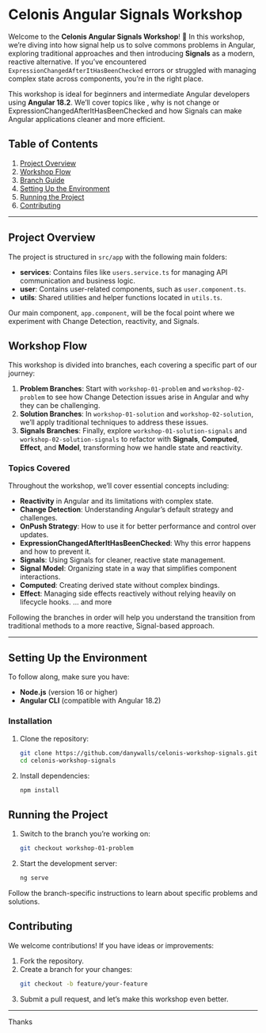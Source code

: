 
# Celonis Angular Signals Workshop

Welcome to the **Celonis Angular Signals Workshop**! 🎉 In this workshop, we’re diving into how signal help us to solve 
commons problems in Angular, exploring traditional approaches and then introducing **Signals** as a modern, reactive alternative. If you’ve encountered `ExpressionChangedAfterItHasBeenChecked` errors or struggled with managing complex state across components, you’re in the right place.

This workshop is ideal for beginners and intermediate Angular developers using **Angular 18.2**. We’ll cover topics like , why is not change or ExpressionChangedAfterItHasBeenChecked and how Signals can make Angular applications cleaner and more efficient.

## Table of Contents

1. [Project Overview](#project-overview)
2. [Workshop Flow](#workshop-flow)
3. [Branch Guide](#branch-guide)
4. [Setting Up the Environment](#setting-up-the-environment)
5. [Running the Project](#running-the-project)
6. [Contributing](#contributing)

---

## Project Overview

The project is structured in `src/app` with the following main folders:

- **services**: Contains files like `users.service.ts` for managing API communication and business logic.
- **user**: Contains user-related components, such as `user.component.ts`.
- **utils**: Shared utilities and helper functions located in `utils.ts`.

Our main component, `app.component`, will be the focal point where we experiment with Change Detection, reactivity, and Signals.

## Workshop Flow

This workshop is divided into branches, each covering a specific part of our journey:

1. **Problem Branches**: Start with `workshop-01-problem` and `workshop-02-problem` to see how Change Detection issues arise in Angular and why they can be challenging.
2. **Solution Branches**: In `workshop-01-solution` and `workshop-02-solution`, we’ll apply traditional techniques to address these issues.
3. **Signals Branches**: Finally, explore `workshop-01-solution-signals` and `workshop-02-solution-signals` to refactor with **Signals**, **Computed**, **Effect**, and **Model**, transforming how we handle state and reactivity.

### Topics Covered

Throughout the workshop, we’ll cover essential concepts including:
- **Reactivity** in Angular and its limitations with complex state.
- **Change Detection**: Understanding Angular’s default strategy and challenges.
- **OnPush Strategy**: How to use it for better performance and control over updates.
- **ExpressionChangedAfterItHasBeenChecked**: Why this error happens and how to prevent it.
- **Signals**: Using Signals for cleaner, reactive state management.
- **Signal Model**: Organizing state in a way that simplifies component interactions.
- **Computed**: Creating derived state without complex bindings.
- **Effect**: Managing side effects reactively without relying heavily on lifecycle hooks.
... and more

Following the branches in order will help you understand the transition from traditional methods to a more reactive, Signal-based approach.

---


## Setting Up the Environment

To follow along, make sure you have:

- **Node.js** (version 16 or higher)
- **Angular CLI** (compatible with Angular 18.2)

### Installation
1. Clone the repository:
   ```bash
   git clone https://github.com/danywalls/celonis-workshop-signals.git
   cd celonis-workshop-signals
   ```
2. Install dependencies:
   ```bash
   npm install
   ```

## Running the Project

1. Switch to the branch you’re working on:
   ```bash
   git checkout workshop-01-problem
   ```
2. Start the development server:
   ```bash
   ng serve
   ```

Follow the branch-specific instructions to learn about specific problems and solutions.

## Contributing

We welcome contributions! If you have ideas or improvements:
1. Fork the repository.
2. Create a branch for your changes:
   ```bash
   git checkout -b feature/your-feature
   ```
3. Submit a pull request, and let’s make this workshop even better.

---
Thanks
